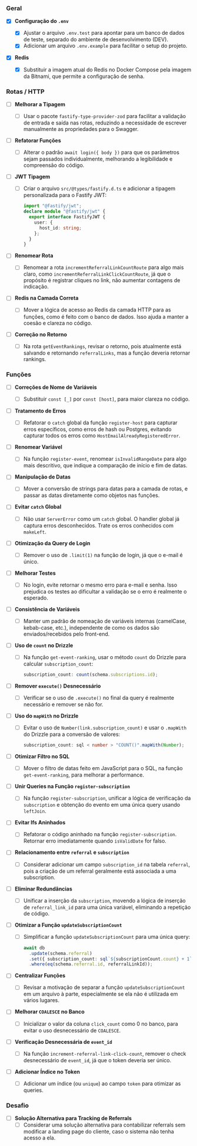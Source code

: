 ### Geral

- [x] **Configuração do `.env`**

  - [x] Ajustar o arquivo `.env.test` para apontar para um banco de dados de teste, separado do ambiente de desenvolvimento (DEV).
  - [x] Adicionar um arquivo `.env.example` para facilitar o setup do projeto.

- [x] **Redis**
  - [x] Substituir a imagem atual do Redis no Docker Compose pela imagem da Bitnami, que permite a configuração de senha.

### Rotas / HTTP

- [ ] **Melhorar a Tipagem**

  - [ ] Usar o pacote `fastify-type-provider-zod` para facilitar a validação de entrada e saída nas rotas, reduzindo a necessidade de escrever manualmente as propriedades para o Swagger.

- [ ] **Refatorar Funções**

  - [ ] Alterar o padrão `await login({ body })` para que os parâmetros sejam passados individualmente, melhorando a legibilidade e compreensão do código.

- [ ] **JWT Tipagem**

  - [ ] Criar o arquivo `src/@types/fastify.d.ts` e adicionar a tipagem personalizada para o Fastify JWT:
    ```typescript
    import "@fastify/jwt";
    declare module "@fastify/jwt" {
      export interface FastifyJWT {
        user: {
          host_id: string;
        };
      }
    }
    ```

- [ ] **Renomear Rota**

  - [ ] Renomear a rota `incrementReferralLinkCountRoute` para algo mais claro, como `incrementReferralLinkClickCountRoute`, já que o propósito é registrar cliques no link, não aumentar contagens de indicação.

- [ ] **Redis na Camada Correta**

  - [ ] Mover a lógica de acesso ao Redis da camada HTTP para as funções, como é feito com o banco de dados. Isso ajuda a manter a coesão e clareza no código.

- [ ] **Correção no Retorno**
  - [ ] Na rota `getEventRankings`, revisar o retorno, pois atualmente está salvando e retornando `referralLinks`, mas a função deveria retornar rankings.

### Funções

- [ ] **Correções de Nome de Variáveis**

  - [ ] Substituir `const [_]` por `const [host]`, para maior clareza no código.

- [ ] **Tratamento de Erros**

  - [ ] Refatorar o `catch` global da função `register-host` para capturar erros específicos, como erros de hash ou Postgres, evitando capturar todos os erros como `HostEmailAlreadyRegisteredError`.

- [ ] **Renomear Variável**

  - [ ] Na função `register-event`, renomear `isInvalidRangeDate` para algo mais descritivo, que indique a comparação de início e fim de datas.

- [ ] **Manipulação de Datas**

  - [ ] Mover a conversão de strings para datas para a camada de rotas, e passar as datas diretamente como objetos nas funções.

- [ ] **Evitar `catch` Global**

  - [ ] Não usar `ServerError` como um `catch` global. O handler global já captura erros desconhecidos. Trate os erros conhecidos com `makeLeft`.

- [ ] **Otimização da Query de Login**

  - [ ] Remover o uso de `.limit(1)` na função de login, já que o e-mail é único.

- [ ] **Melhorar Testes**

  - [ ] No login, evite retornar o mesmo erro para e-mail e senha. Isso prejudica os testes ao dificultar a validação se o erro é realmente o esperado.

- [ ] **Consistência de Variáveis**

  - [ ] Manter um padrão de nomeação de variáveis internas (camelCase, kebab-case, etc.), independente de como os dados são enviados/recebidos pelo front-end.

- [ ] **Uso de `count` no Drizzle**

  - [ ] Na função `get-event-ranking`, usar o método `count` do Drizzle para calcular `subscription_count`:
    ```typescript
    subscription_count: count(schema.subscriptions.id);
    ```

- [ ] **Remover `execute()` Desnecessário**

  - [ ] Verificar se o uso de `.execute()` no final da query é realmente necessário e remover se não for.

- [ ] **Uso do `mapWith` no Drizzle**

  - [ ] Evitar o uso de `Number(link.subscription_count)` e usar o `.mapWith` do Drizzle para a conversão de valores:
    ```typescript
    subscription_count: sql < number > "COUNT()".mapWith(Number);
    ```

- [ ] **Otimizar Filtro no SQL**

  - [ ] Mover o filtro de datas feito em JavaScript para o SQL, na função `get-event-ranking`, para melhorar a performance.

- [ ] **Unir Queries na Função `register-subscription`**

  - [ ] Na função `register-subscription`, unificar a lógica de verificação da `subscription` e obtenção do evento em uma única query usando `leftJoin`.

- [ ] **Evitar Ifs Aninhados**

  - [ ] Refatorar o código aninhado na função `register-subscription`. Retornar erro imediatamente quando `isValidDate` for falso.

- [ ] **Relacionamento entre `referral` e `subscription`**

  - [ ] Considerar adicionar um campo `subscription_id` na tabela `referral`, pois a criação de um referral geralmente está associada a uma subscription.

- [ ] **Eliminar Redundâncias**

  - [ ] Unificar a inserção da `subscription`, movendo a lógica de inserção de `referral_link_id` para uma única variável, eliminando a repetição de código.

- [ ] **Otimizar a Função `updateSubscriptionCount`**

  - [ ] Simplificar a função `updateSubscriptionCount` para uma única query:
    ```typescript
    await db
      .update(schema.referral)
      .set({ subscription_count: sql`${subscriptionCount.count} + 1` })
      .where(eq(schema.referral.id, referralLinkId));
    ```

- [ ] **Centralizar Funções**

  - [ ] Revisar a motivação de separar a função `updateSubscriptionCount` em um arquivo à parte, especialmente se ela não é utilizada em vários lugares.

- [ ] **Melhorar `COALESCE` no Banco**

  - [ ] Inicializar o valor da coluna `click_count` como 0 no banco, para evitar o uso desnecessário de `COALESCE`.

- [ ] **Verificação Desnecessária de `event_id`**

  - [ ] Na função `increment-referral-link-click-count`, remover o check desnecessário de `event_id`, já que o token deveria ser único.

- [ ] **Adicionar Índice no Token**
  - [ ] Adicionar um índice (ou `unique`) ao campo `token` para otimizar as queries.

### Desafio

- [ ] **Solução Alternativa para Tracking de Referrals**
  - [ ] Considerar uma solução alternativa para contabilizar referrals sem modificar a landing page do cliente, caso o sistema não tenha acesso a ela.

